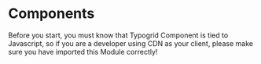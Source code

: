 # Components

Before you start, you must know that Typogrid Component is tied to Javascript, so if you are a developer using CDN as your client, please make sure you have imported this Module correctly!

